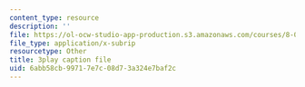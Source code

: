 ```yaml
---
content_type: resource
description: ''
file: https://ol-ocw-studio-app-production.s3.amazonaws.com/courses/8-01sc-classical-mechanics-fall-2016/6abb58cb99717e7c08d73a324e7baf2c_EhgF2OViDDs.srt
file_type: application/x-subrip
resourcetype: Other
title: 3play caption file
uid: 6abb58cb-9971-7e7c-08d7-3a324e7baf2c
---
```

